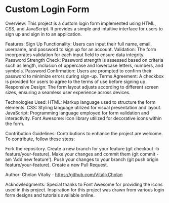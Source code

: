 # Custom Login Form

Overview:
This project is a custom login form implemented using HTML, CSS, and JavaScript. It provides a simple and intuitive interface for users to sign up and sign in to an application.

Features:
Sign Up Functionality: Users can input their full name, email, username, and password to sign up for an account.
Validation: The form incorporates validation for each input field to ensure data integrity.
Password Strength Check: Password strength is assessed based on criteria such as length, inclusion of uppercase and lowercase letters, numbers, and symbols.
Password Confirmation: Users are prompted to confirm their password to minimize errors during sign-up.
Terms Agreement: A checkbox is provided for users to agree to the terms of use before signing up.
Responsive Design: The form layout adjusts according to different screen sizes, ensuring a seamless user experience across devices.

Technologies Used:
HTML: Markup language used to structure the form elements.
CSS: Styling language utilized for visual presentation and layout.
JavaScript: Programming language employed for form validation and interactivity.
Font Awesome: Icon library utilized for decorative icons within the form.

Contribution Guidelines:
Contributions to enhance the project are welcome. To contribute, follow these steps:

Fork the repository.
Create a new branch for your feature (git checkout -b feature/your-feature).
Make your changes and commit them (git commit -am 'Add new feature').
Push your changes to your branch (git push origin feature/your-feature).
Create a new Pull Request.

Author:
Cholan Vitaliy - https://github.com/VitalikCholan

Acknowledgments:
Special thanks to Font Awesome for providing the icons used in this project.
Inspiration for this project was drawn from various login form designs and tutorials available online.